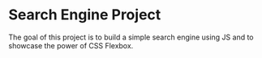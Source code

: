 # Search Engine Project
The goal of this project is to build a simple search engine using JS and to showcase the power of CSS Flexbox. 
